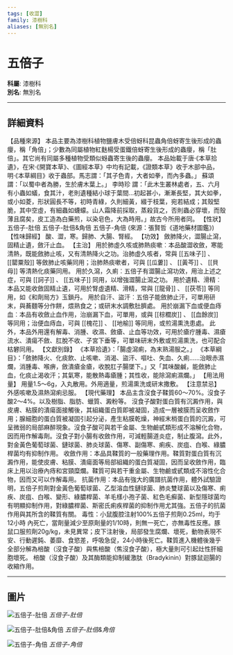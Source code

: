 ```yaml
---
tags: [收澀]
family: 漆樹科
aliases: [無別名]
---
```


# 五倍子

**科屬**: 漆樹科  
**別名**: 無別名  

---

## 詳細資料
【品種來源】
本品主要為漆樹科植物鹽膚木受倍蚜科昆蟲角倍蚜寄生後形成的蟲癭，稱「角倍」；少數為同屬植物紅麩楊受蛋鐵倍蚜寄生後形成的蟲癭，稱「肚倍」。其它尚有同屬多種植物受類似蚜蟲寄生後的蟲癭。
本品始載于唐‧《本草拾遺》，在宋‧《開寶本草》、《圖經本草》中均有記載，《證類本草》收于木部中品，明‧《本草綱目》收于蟲部。馬志謂：「其子色青，大者如拳，而內多蟲。」
蘇頌
謂：「以蜀中者為勝，生於膚木葉上。」
李時珍
謂：「此木生叢林處者，五、六月有小蟲如蟻，食其汁，老則遺種結小球于葉間…初起甚小，漸漸長堅，其大如拳，或小如菱，形狀圓長不等，初時青綠，久則細黃，綴于枝葉，宛若結成；其殼堅脆，其中空虛，有細蟲如蠛蠓。山人霜降前採取，蒸殺貨之，否則蟲必穿壞，而殼薄且腐矣，皮工造為白藥煎，以染皂色，大為時用。」故古今所用者同。
【性狀】
五倍子-肚倍
五倍子-肚倍&角倍
五倍子-角倍
(來源：張賢哲《道地藥材圖鑑》)
【性味歸經】
酸、澀，寒。歸肺、大腸、腎經。
【功效】
斂肺降火，澀腸止瀉，固精止遺，斂汗止血。
【主治】
用於肺虛久咳或肺熱痰嗽︰本品酸澀收斂，寒能清熱，既能斂肺止咳，又有清熱降火之功。治肺虛久咳者，常與 [[五味子]] 、 [[罌粟殼]] 等斂肺止咳藥同用；治肺熱痰嗽者，可與 [[瓜蔞]] 、 [[黃芩]] 、 [[貝母]] 等清熱化痰藥同用。
用於久瀉，久痢︰五倍子有澀腸止瀉功效，用治上述之症，可與 [[訶子]] 、 [[五味子]] 同用，以增強澀腸止瀉之功。
用於遺精、滑精︰本品又能收斂固精止遺，可用於腎虛遺精、滑精，常與 [[龍骨]] 、 [[茯苓]] 等同用，如《和劑局方》玉鎖丹。
用於自汗、盜汗︰五倍子能斂肺止汗，可單用研末，與蕎麵等分作餅，煨熟食之；或研末水調敷肚臍處。
用於崩漏下血或便血痔血︰本品有收斂止血作用，治崩漏下血，可單用，或與 [[棕櫚炭]] 、 [[血餘炭]] 等同用；治便血痔血，可與 [[槐花]] 、 [[地榆]] 等同用，或煎湯熏洗患處。
此外，本品外用還有解毒、消腫、收濕、斂瘡、止血等功效，可用於瘡疔腫毒、濕瘡流水、潰瘍不斂、肛脫不收、子宮下垂等，可單味研末外敷或煎湯熏洗，也可配合枯礬同用。
【文獻別錄】
《本草拾遺》：「腸虛瀉痢，為末熟湯服之。」
《本草綱目》：「斂肺降火、化痰飲、止咳嗽、消渴、盜汗、嘔吐、失血、久痢……治眼赤濕爛，消腫毒、喉痹，斂潰瘡金瘡，收脫肛子腸墜下。」又「其味酸鹹，能斂肺止血，化痰止渴收汗；其氣寒，能散熱毒瘡腫；其性收，能除瀉痢濕爛。」
【用法用量】
用量1.5～6g，入丸散用。外用適量，煎湯熏洗或研末撒敷。
【注意禁忌】
外感咳嗽及濕熱瀉痢忌服。
【現代藥理】
本品主含沒食子鞣質60～70%。沒食子酸2～4%。以及樹脂、脂肪、蠟質、澱粉等。
沒食子酸對蛋白質有沉澱作用，與皮膚、粘膜的潰瘍面接觸後，其組織蛋白質即被凝固，造成一層被膜而呈收斂作用；腺細胞的蛋白質被凝固引起分泌，產生粘膜乾燥，神經末梢蛋白質的沉澱，可呈微弱的局部麻醉現象。沒食子酸可與若干金屬、生物鹼甙類形成不溶解化合物，因而用作解毒劑。沒食子對小腸有收斂作用，可減輕腸道炎症，制止腹瀉。此外，對金黃色葡萄球菌、鏈球菌、肺炎球菌、傷寒、副傷寒、痢疾、炭疽、白喉、綠膿桿菌均有抑制作用。
收斂作用：本品具鞣質的一般藥理作用。鞣質對蛋白質有沉澱作用，能使皮膚、粘膜、潰瘍面等局部組織的蛋白質凝固，因而呈收斂作用，臨床上用以治療內痔和宮頸糜爛。鞣質可與若干重金屬、生物鹼或甙類成不溶性化合物，因而又可以作解毒用。
抗菌作用：本品有強大的廣譜抗菌作用，體外試驗證明，五倍子煎劑對金黃色葡萄球菌、乙型溶血性鏈球菌、肺炎雙球菌以及傷寒、痢疾、炭疽、白喉、變形、綠膿桿菌、羊毛樣小孢子菌、紅色毛癬菌、新型隱球菌均有明顯抑制作用，對綠膿桿菌、斯密氏痢疾桿菌的抑制作用尤其強。五倍子的抗菌作用與其所含的鞣質有關。
毒性：小鼠腹腔注射100%五倍子煎劑0.25ml，均于12小時 內死亡，當劑量減少至原劑量的1/10時，則無一死亡，亦無毒性反應。豚鼠口服煎劑20g/kg，未見異常；皮下注射後，局部發生腐爛、壞死，動物表現不安、行動遲鈍、萎靡、食慾差，呼吸急促，24小時後死亡。鞣質進入機體後幾乎全部分解為棓酸（沒食子酸）與焦棓酸（焦沒食子酸），極大量則可引起灶性肝細胞壞死。
棓酸（沒食子酸）及其酶類能抑制緩激肽（Bradykinin）對豚鼠迴腸的收縮作用。

---

## 圖片
![五倍子-肚倍](https://yibian.hopto.org/pic/yao/wubeizi/wubeizi2.jpg)
_五倍子-肚倍_

![五倍子-肚倍&角倍](https://yibian.hopto.org/pic/yao/wubeizi/wubeizi3.jpg)
_五倍子-肚倍&角倍_

![五倍子-角倍](https://yibian.hopto.org/pic/yao/wubeizi/wubeizi1.jpg)
_五倍子-角倍_

